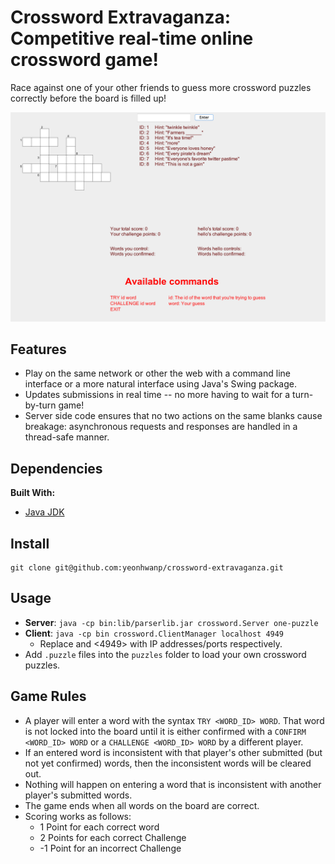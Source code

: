 # Crossword Extravaganza: Competitive real-time online crossword game!

Race against one of your other friends to guess more crossword puzzles correctly before the board is filled up!

![Alt desc](https://github.com/yeonhwanp/crossword-extravaganza/blob/master/.settings/Front.png)

## Features
- Play on the same network or other the web with a command line interface or a more natural interface using Java's Swing package.
- Updates submissions in real time -- no more having to wait for a turn-by-turn game!
- Server side code ensures that no two actions on the same blanks cause breakage: asynchronous requests and responses are handled in a thread-safe manner.

## Dependencies
**Built With:**
- [Java JDK](https://www.oracle.com/technetwork/java/javase/downloads/jdk8-downloads-2133151.html)

## Install
```
git clone git@github.com:yeonhwanp/crossword-extravaganza.git
```

## Usage
- **Server**: `java -cp bin:lib/parserlib.jar crossword.Server one-puzzle` 
- **Client**: `java -cp bin crossword.ClientManager localhost 4949` 
  - Replace <localhost> and <4949> with IP addresses/ports respectively.
- Add `.puzzle` files into the `puzzles` folder to load your own crossword puzzles.

## Game Rules
- A player will enter a word with the syntax `TRY <WORD_ID> WORD`. That word is not locked into the board until it is either confirmed with a `CONFIRM <WORD_ID> WORD` or a `CHALLENGE <WORD_ID> WORD` by a different player.
- If an entered word is inconsistent with that player's other submitted (but not yet confirmed) words, then the inconsistent words will be cleared out.
- Nothing will happen on entering a word that is inconsistent with another player's submitted words.
- The game ends when all words on the board are correct.
- Scoring works as follows:
  - 1 Point for each correct word
  - 2 Points for each correct Challenge
  - -1 Point for an incorrect Challenge


